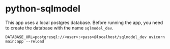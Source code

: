 # python-sqlmodel

This app uses a local postgres database. Before running the app, you need to create the database with the name `sqlmodel_dev`.

```
DATABASE_URL=postgresql://<user>:<pass>@localhost/sqlmodel_dev uvicorn main:app --reload
```
